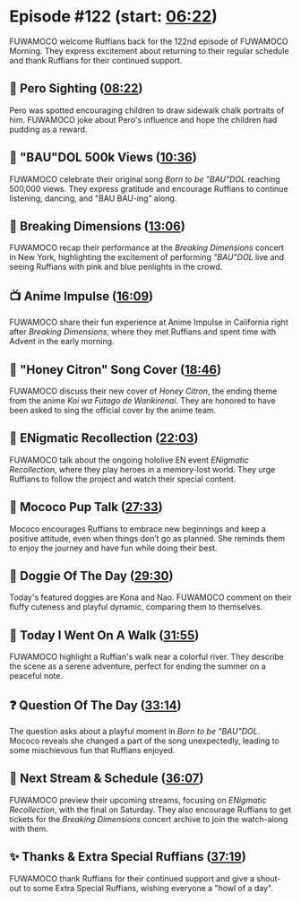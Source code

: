 # Episode #122 (start: [06:22](https://youtu.be/XTu3GChsEfM?t=06m22s))

FUWAMOCO welcome Ruffians back for the 122nd episode of FUWAMOCO Morning. They express excitement about returning to their regular schedule and thank Ruffians for their continued support.

## 👀 Pero Sighting ([08:22](https://youtu.be/XTu3GChsEfM?t=08m22s))

Pero was spotted encouraging children to draw sidewalk chalk portraits of him. FUWAMOCO joke about Pero's influence and hope the children had pudding as a reward.

## 🎤 "BAU"DOL 500k Views ([10:36](https://youtu.be/XTu3GChsEfM?t=10m36s))

FUWAMOCO celebrate their original song *Born to be "BAU"DOL* reaching 500,000 views. They express gratitude and encourage Ruffians to continue listening, dancing, and "BAU BAU-ing" along.

## 🎤 Breaking Dimensions ([13:06](https://youtu.be/XTu3GChsEfM?t=13m06s))

FUWAMOCO recap their performance at the *Breaking Dimensions* concert in New York, highlighting the excitement of performing *"BAU"DOL* live and seeing Ruffians with pink and blue penlights in the crowd.

## 📺 Anime Impulse ([16:09](https://youtu.be/XTu3GChsEfM?t=16m09s))

FUWAMOCO share their fun experience at Anime Impulse in California right after *Breaking Dimensions*, where they met Ruffians and spent time with Advent in the early morning.

## 🎤 "Honey Citron" Song Cover ([18:46](https://youtu.be/XTu3GChsEfM?t=18m46s))

FUWAMOCO discuss their new cover of *Honey Citron*, the ending theme from the anime *Koi wa Futago de Warikirenai*. They are honored to have been asked to sing the official cover by the anime team.

## 📖 ENigmatic Recollection ([22:03](https://youtu.be/XTu3GChsEfM?t=22m03s))

FUWAMOCO talk about the ongoing hololive EN event *ENigmatic Recollection*, where they play heroes in a memory-lost world. They urge Ruffians to follow the project and watch their special content.

## 📣 Mococo Pup Talk ([27:33](https://youtu.be/XTu3GChsEfM?t=27m33s))

Mococo encourages Ruffians to embrace new beginnings and keep a positive attitude, even when things don’t go as planned. She reminds them to enjoy the journey and have fun while doing their best.

## 🐶 Doggie Of The Day ([29:30](https://youtu.be/XTu3GChsEfM?t=29m30s))

Today's featured doggies are Kona and Nao. FUWAMOCO comment on their fluffy cuteness and playful dynamic, comparing them to themselves.

## 🚶 Today I Went On A Walk ([31:55](https://youtu.be/XTu3GChsEfM?t=31m55s))

FUWAMOCO highlight a Ruffian's walk near a colorful river. They describe the scene as a serene adventure, perfect for ending the summer on a peaceful note.

## ❓ Question Of The Day ([33:14](https://youtu.be/XTu3GChsEfM?t=33m14s))

The question asks about a playful moment in *Born to be "BAU"DOL*. Mococo reveals she changed a part of the song unexpectedly, leading to some mischievous fun that Ruffians enjoyed.

## 📅 Next Stream & Schedule ([36:07](https://youtu.be/XTu3GChsEfM?t=36m07s))

FUWAMOCO preview their upcoming streams, focusing on *ENigmatic Recollection*, with the final on Saturday. They also encourage Ruffians to get tickets for the *Breaking Dimensions* concert archive to join the watch-along with them.

## ✨ Thanks & Extra Special Ruffians ([37:19](https://youtu.be/XTu3GChsEfM?t=37m19s))

FUWAMOCO thank Ruffians for their continued support and give a shout-out to some Extra Special Ruffians, wishing everyone a "howl of a day".
